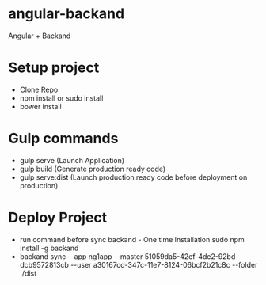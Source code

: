 # angular-backand
Angular + Backand

# Setup project
- Clone Repo
- npm install or sudo install
- bower install

# Gulp commands
- gulp serve (Launch Application)
- gulp build (Generate production ready code)
- gulp serve:dist (Launch production ready code before deployment on production)

# Deploy Project
- run command before sync backand - One time Installation
sudo npm install -g backand
- backand sync --app ng1app --master 51059da5-42ef-4de2-92bd-dcb9572813cb --user a30167cd-347c-11e7-8124-06bcf2b21c8c --folder ./dist
